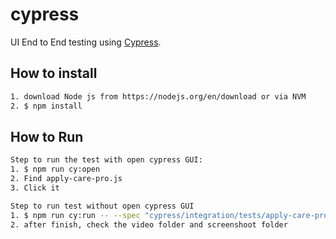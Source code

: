 # cypress
UI End to End testing using [Cypress](https://www.cypress.io).

## How to install

```bash
1. download Node js from https://nodejs.org/en/download or via NVM
2. $ npm install
```

## How to Run

```bash
Step to run the test with open cypress GUI: 
1. $ npm run cy:open
2. Find apply-care-pro.js
3. Click it

```


```bash
Step to run test without open cypress GUI
1. $ npm run cy:run -- --spec "cypress/integration/tests/apply-care-pro.js"
2. after finish, check the video folder and screenshoot folder

```

